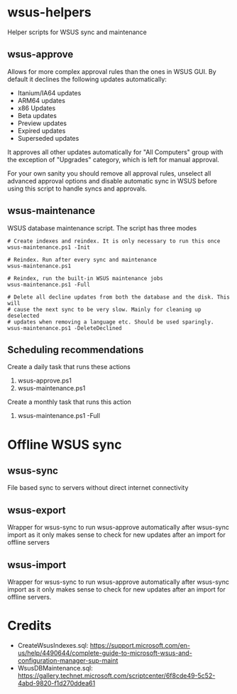 # wsus-helpers
Helper scripts for WSUS sync and maintenance

## wsus-approve
Allows for more complex approval rules than the ones in WSUS GUI. By default it declines the following updates automatically:

* Itanium/IA64 updates
* ARM64 updates
* x86 Updates
* Beta updates
* Preview updates
* Expired updates
* Superseded updates

It approves all other updates automatically for "All Computers" group with the exception of "Upgrades" category, which is left for manual approval.

For your own sanity you should remove all approval rules, unselect all advanced approval options and disable automatic sync in WSUS before using this script to handle syncs and approvals.

## wsus-maintenance
WSUS database maintenance script. The script has three modes

    # Create indexes and reindex. It is only necessary to run this once
    wsus-maintenance.ps1 -Init

    # Reindex. Run after every sync and maintenance
    wsus-maintenance.ps1

    # Reindex, run the built-in WSUS maintenance jobs
    wsus-maintenance.ps1 -Full

    # Delete all decline updates from both the database and the disk. This will
    # cause the next sync to be very slow. Mainly for cleaning up deselected
    # updates when removing a language etc. Should be used sparingly.
    wsus-maintenance.ps1 -DeleteDeclined

## Scheduling recommendations
Create a daily task that runs these actions
1. wsus-approve.ps1
2. wsus-maintenance.ps1

Create a monthly task that runs this action
1. wsus-maintenance.ps1 -Full

# Offline WSUS sync
## wsus-sync
File based sync to servers without direct internet connectivity

## wsus-export
Wrapper for wsus-sync to run wsus-approve automatically after wsus-sync import as it only makes sense to check for new updates after an import for offline servers

## wsus-import
Wrapper for wsus-sync to run wsus-approve automatically after wsus-sync import as it only makes sense to check for new updates after an import for offline servers.

# Credits
* CreateWsusIndexes.sql: https://support.microsoft.com/en-us/help/4490644/complete-guide-to-microsoft-wsus-and-configuration-manager-sup-maint
* WsusDBMaintenance.sql: https://gallery.technet.microsoft.com/scriptcenter/6f8cde49-5c52-4abd-9820-f1d270ddea61
